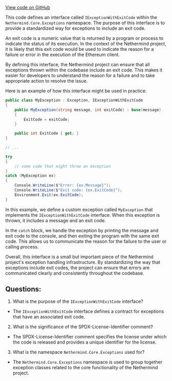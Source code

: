 [View code on GitHub](https://github.com/NethermindEth/nethermind/src/Nethermind/Nethermind.Core/Exceptions/IExceptionWithExitCode.cs)

This code defines an interface called `IExceptionWithExitCode` within the `Nethermind.Core.Exceptions` namespace. The purpose of this interface is to provide a standardized way for exceptions to include an exit code. 

An exit code is a numeric value that is returned by a program or process to indicate the status of its execution. In the context of the Nethermind project, it is likely that this exit code would be used to indicate the reason for a failure or error in the execution of the Ethereum client. 

By defining this interface, the Nethermind project can ensure that all exceptions thrown within the codebase include an exit code. This makes it easier for developers to understand the reason for a failure and to take appropriate action to resolve the issue. 

Here is an example of how this interface might be used in practice:

```csharp
public class MyException : Exception, IExceptionWithExitCode
{
    public MyException(string message, int exitCode) : base(message)
    {
        ExitCode = exitCode;
    }

    public int ExitCode { get; }
}

// ...

try
{
    // some code that might throw an exception
}
catch (MyException ex)
{
    Console.WriteLine($"Error: {ex.Message}");
    Console.WriteLine($"Exit code: {ex.ExitCode}");
    Environment.Exit(ex.ExitCode);
}
```

In this example, we define a custom exception called `MyException` that implements the `IExceptionWithExitCode` interface. When this exception is thrown, it includes a message and an exit code. 

In the `catch` block, we handle the exception by printing the message and exit code to the console, and then exiting the program with the same exit code. This allows us to communicate the reason for the failure to the user or calling process. 

Overall, this interface is a small but important piece of the Nethermind project's exception handling infrastructure. By standardizing the way that exceptions include exit codes, the project can ensure that errors are communicated clearly and consistently throughout the codebase.
## Questions: 
 1. What is the purpose of the `IExceptionWithExitCode` interface?
- The `IExceptionWithExitCode` interface defines a contract for exceptions that have an associated exit code.

2. What is the significance of the SPDX-License-Identifier comment?
- The SPDX-License-Identifier comment specifies the license under which the code is released and provides a unique identifier for the license.

3. What is the namespace `Nethermind.Core.Exceptions` used for?
- The `Nethermind.Core.Exceptions` namespace is used to group together exception classes related to the core functionality of the Nethermind project.